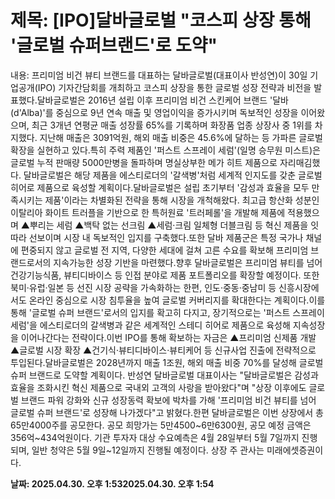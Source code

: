 # **제목: [IPO]달바글로벌 "코스피 상장 통해 '글로벌 슈퍼브랜드'로 도약"**

  내용: 프리미엄 비건 뷰티 브랜드를 대표하는 달바글로벌(대표이사 반성연)이 30일 기업공개(IPO) 기자간담회를 개최하고 코스피 상장을 통한 글로벌 성장 전략과 비전을 발표했다.달바글로벌은 2016년 설립 이후 프리미엄 비건 스킨케어 브랜드 '달바(d'Alba)'를 중심으로 9년 연속 매출 및 영업이익을 증가시키며 독보적인 성장을 이어왔으며, 최근 3개년 연평균 매출 성장률 65%를 기록하며 화장품 업종 상장사 중 1위를 차지했다. 지난해 매출은 3091억원, 해외 매출 비중은 45.6%에 달하는 등 가파른 글로벌 확장을 실현하고 있다.특히 주력 제품인 '퍼스트 스프레이 세럼'(일명 승무원 미스트)은 글로벌 누적 판매량 5000만병을 돌파하며 명실상부한 메가 히트 제품으로 자리매김했다. 달바글로벌은 해당 제품을 에스티로더의 '갈색병'처럼 세계적 인지도를 갖춘 글로벌 히어로 제품으로 육성할 계획이다.달바글로벌은 설립 초기부터 '감성과 효율을 모두 만족시키는 제품'이라는 차별화된 전략을 통해 시장을 개척해왔다. 최고급 항산화 성분인 이탈리아 화이트 트러플을 기반으로 한 특허원료 '트러페롤'을 개발해 제품에 적용했으며 ▲뿌리는 세럼 ▲백탁 없는 선크림 ▲세럼·크림 일체형 더블크림 등 혁신 제품을 잇따라 선보이며 시장 내 독보적인 입지를 구축했다.또한 달바 제품군은 특정 국가나 채널에 편중되지 않고 글로벌 전 지역, 다양한 세대에 걸쳐 고른 수요를 확보해 프리미엄 브랜드로서의 지속가능한 성장 기반을 마련했다.향후 달바글로벌은 프리미엄 뷰티를 넘어 건강기능식품, 뷰티디바이스 등 인접 분야로 제품 포트폴리오를 확장할 예정이다. 또한 북미·유럽·일본 등 선진 시장 공략을 가속화하는 한편, 인도·중동·중남미 등 신흥시장에서도 온라인 중심으로 시장 침투율을 높여 글로벌 커버리지를 확대한다는 계획이다.이를 통해 '글로벌 슈퍼 브랜드'로서의 입지를 확고히 다지고, 장기적으로는 '퍼스트 스프레이 세럼'을 에스티로더의 갈색병과 같은 세계적인 스테디 히어로 제품으로 육성해 지속성장을 이어나간다는 전략이다.이번 IPO를 통해 확보하는 자금은 ▲프리미엄 신제품 개발 ▲글로벌 시장 확장 ▲건기식·뷰티디바이스·뷰티케어 등 신규사업 진출에 전략적으로 투입된다.달바글로벌은 2028년까지 매출 1조원, 해외 매출 비중 70%를 달성해 글로벌 슈퍼 브랜드로 도약할 계획이다. 반성연 달바글로벌 대표이사는 "달바글로벌은 감성과 효율을 조화시킨 혁신 제품으로 국내외 고객의 사랑을 받아왔다"며 "상장 이후에도 글로벌 브랜드 파워 강화와 신규 성장동력 확보에 박차를 가해 '프리미엄 비건 뷰티를 넘어 글로벌 슈퍼 브랜드'로 성장해 나가겠다"고 밝혔다.한편 달바글로벌은 이번 상장에서 총 65만4000주를 공모한다. 공모 희망가는 5만4500~6만6300원, 공모 예정 금액은 356억~434억원이다. 기관 투자자 대상 수요예측은 4월 28일부터 5월 7일까지 진행되며, 일반 청약은 5월 9일~12일까지 진행될 예정이다. 상장 주 관사는 미래에셋증권이다.

  **날짜: 2025.04.30. 오후 1:532025.04.30. 오후 1:54**